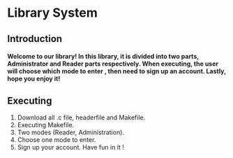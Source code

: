 # Library System

## Introduction
####  Welcome to our library!  In this library, it is divided into two parts, Administrator and Reader parts respectively. When executing, the user will choose which mode to enter , then need to sign up an account. Lastly, hope you enjoy it!

## Executing 
1. Download all .c file, headerfile and Makefile.
2. Executing Makefile.
3. Two modes (Reader, Administration).
4. Choose one mode to enter.
5. Sign up your account.
Have fun in it !
